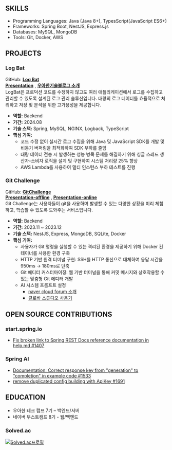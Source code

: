 ## SKILLS
- Programming Languages: Java (Java 8+), TypesScript(JavaScript ES6+)
- Frameworks: Spring Boot, NestJS, Express.js
- Databases: MySQL, MongoDB
- Tools: Git, Docker, AWS

## PROJECTS
### Log Bat
GitHub: [**Log Bat**](https://github.com/woowa-techcamp-2024/Team5-Guys) <br>
[**Presentation**](https://youtu.be/flHTswoQWtk) , [**우아한기술블로그 소개**](https://techblog.woowahan.com/19370/) <br>
LogBat은 프로덕션 코드를 수정하지 않고도 여러 애플리케이션에서 로그를 수집하고 관리할 수 있도록 설계된 로그 관리 솔루션입니다. 대량의 로그 데이터를 효율적으로 처리하고 저장 및 분석을 위한 고가용성을 제공합니다.
- **역할:** Backend
- **가간:** 2024.08
- **기술 스택:** Spring, MySQL, NGINX, Logback, TypeScript
- **핵심 기여:**
  - 코드 수정 없이 실시간 로그 수집을 위해 Java 및 JavaScript SDK를 개발 및 비동기 버퍼링을 최적화하여 SDK 부하를 줄임
  - 대량 데이터 전송 시 발생하는 성능 병목 문제를 해결하기 위해 싱글 스레드 생산자-소비자 로직을 설계 및 구현하여 시스템 처리량 25% 향상
  - AWS Lambda를 사용하여 멀티 인스턴스 부하 테스트를 진행

### Git Challenge
GitHub: [**GitChallenge**](https://github.com/boostcampwm2023/web01-GitChallenge) <br>
[**Presentation-offline**](https://www.youtube.com/watch?v=isNE29JpoOw&t=685s) , [**Presentation-online**](https://www.youtube.com/watch?v=mbNo38bzScw&t=520s) <br>
Git Challenge는 사용자들이 git을 사용하며 발생할 수 있는 다양한 상황을 미리 체험하고, 학습할 수 있도록 도와주는 서비스입니다.
- **역할:** Backend
- **기간:** 2023.11 ~ 2023.12
- **기술 스택:** NestJS, Express, MongoDB, SQLite, Docker
- **핵심 기여:**
  - 사용자가 Git 명령을 실행할 수 있는 격리된 환경을 제공하기 위해 Docker 컨테이너를 사용한 환경 구축
  - HTTP 기반 원격 터미널 구현: SSH를 HTTP 통신으로 대체하여 응답 시간을 950ms -> 180ms로 단축
  - Git 에디터 커스터마이징: 웹 기반 터미널을 통해 커밋 메시지와 상호작용할 수 있는 맞춤형 Git 에디터 개발
  - AI 시스템 프롬프트 설정
    - [naver cloud forum 소개](https://www.ncloud-forums.com/topic/213/)
    - [클로바 스튜디오 사용기](https://code-l.tistory.com/34)

## OPEN SOURCE CONTRIBUTIONS
### start.spring.io
- [Fix broken link to Spring REST Docs reference documentation in help.md #1407](https://github.com/spring-io/start.spring.io/issues/1407)

### Spring AI
- [Documentation: Correct response key from "generation" to "completion" in example code #1533](https://github.com/spring-projects/spring-ai/issues/1533)
- [remove duplicated config building with ApiKey #1691](https://github.com/spring-projects/spring-ai/pull/1691)

## EDUCATION
- 우아한 테크 캠프 7기 – 백엔드/서버
- 네이버 부스트캠프 8기 - 웹/백엔드


### Solved.ac
[![Solved.ac프로필](http://mazassumnida.wtf/api/v2/generate_badge?boj=luizy991212)](https://solved.ac/luizy991212)

<!--
**LuizyHub/LuizyHub** is a ✨ _special_ ✨ repository because its `README.md` (this file) appears on your GitHub profile.

Here are some ideas to get you started:

- 🔭 I’m currently working on ...
- 🌱 I’m currently learning ...
- 👯 I’m looking to collaborate on ...
- 🤔 I’m looking for help with ...
- 💬 Ask me about ...
- 📫 How to reach me: ...
- 😄 Pronouns: ...
- ⚡ Fun fact: ...
-->
